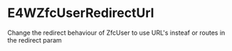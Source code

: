 E4WZfcUserRedirectUrl
=====================

Change the redirect behaviour of ZfcUser to use URL's insteaf or routes in the redirect param
